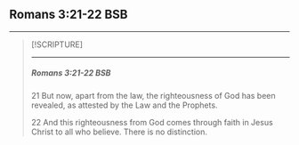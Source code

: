 ## Romans 3:21-22 BSB
---

> [!SCRIPTURE]  
>  
> --- 
> <h5>Romans 3:21-22 BSB</h5>
> 21 But now, apart from the law, the righteousness of God has been revealed, as attested by the Law and the Prophets.
> 
> 22 And this righteousness from God comes through faith in Jesus Christ to all who believe. There is no distinction.

